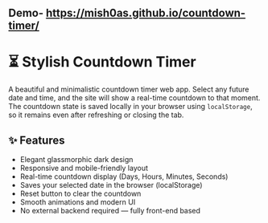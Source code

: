 ## Demo- https://mish0as.github.io/countdown-timer/
# ⏳ Stylish Countdown Timer

A beautiful and minimalistic countdown timer web app. Select any future date and time, and the site will show a real-time countdown to that moment. The countdown state is saved locally in your browser using `localStorage`, so it remains even after refreshing or closing the tab.

## ✨ Features

- Elegant glassmorphic dark design
- Responsive and mobile-friendly layout
- Real-time countdown display (Days, Hours, Minutes, Seconds)
- Saves your selected date in the browser (localStorage)
- Reset button to clear the countdown
- Smooth animations and modern UI
- No external backend required — fully front-end based
